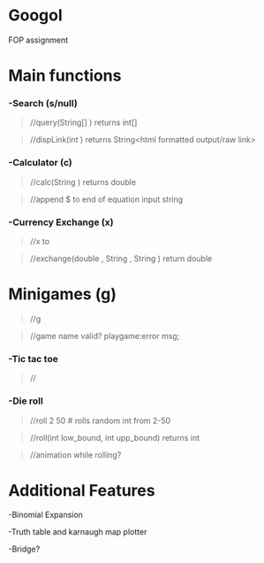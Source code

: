 # Googol
FOP assignment

# Main functions
### -Search (s/null)
> //query(String[] <list of search parameters>) returns int[] <index of links satisfying condition>
  
>//dispLink(int <index>) returns String<html formatted output/raw link>

### -Calculator (c)
>//calc(String <equation>) returns double <ans>
  
>//append $ to end of equation input string
  
### -Currency Exchange (x)
> //x <amount> <money1> to <money2>
  
> //exchange(double <amount>, String <money1>, String <money2>) return double <answer>

# Minigames (g)
>//g <game name> 
  
>//game name valid? playgame:error msg;
  
### -Tic tac toe
>//

### -Die roll
>//roll 2 50 # rolls random int from 2-50

>//roll(int low_bound, int upp_bound) returns int <random int in range>
  
>//animation while rolling?
  
# Additional Features
-Binomial Expansion

-Truth table and karnaugh map plotter

-Bridge?
